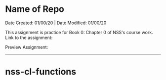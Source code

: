 # Name of Repo

Date Created: 01/00/20 | Date Modified: 01/00/20

This assignment is practice for Book 0: Chapter 0 of NSS's course work. Link to the assignment: 

Preview Assignment: 
***
# nss-cl-functions
